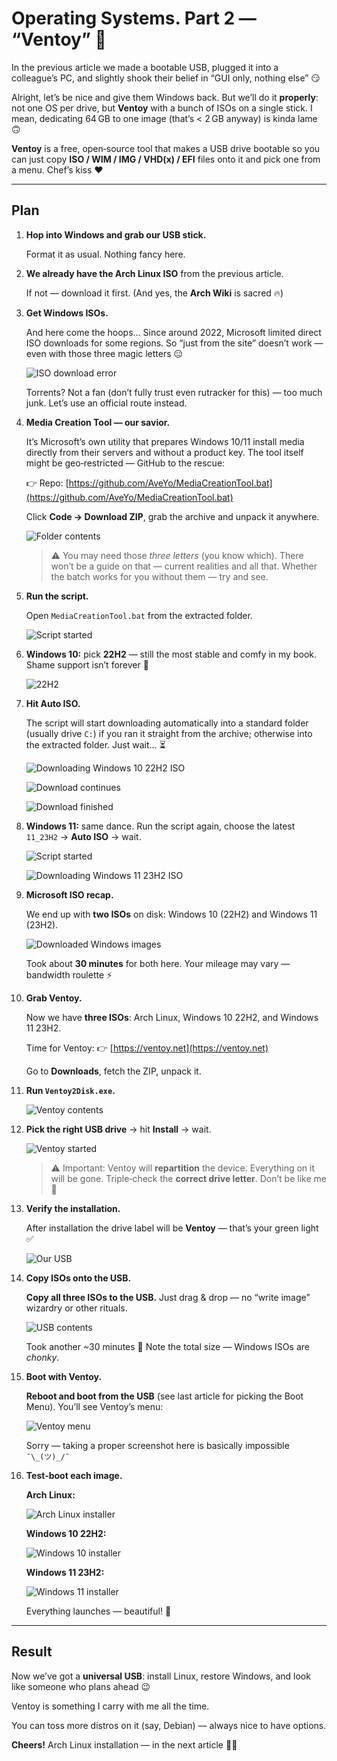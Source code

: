 # Operating Systems. Part 2 — “Ventoy” 🚀

In the previous article we made a bootable USB, plugged it into a colleague’s PC, and slightly shook their belief in “GUI only, nothing else” 😏

Alright, let’s be nice and give them Windows back. But we’ll do it **properly**: not one OS per drive, but **Ventoy** with a bunch of ISOs on a single stick. I mean, dedicating 64 GB to one image (that’s < 2 GB anyway) is kinda lame 🙃

**Ventoy** is a free, open‑source tool that makes a USB drive bootable so you can just copy **ISO / WIM / IMG / VHD(x) / EFI** files onto it and pick one from a menu. Chef’s kiss ❤️

---

## Plan

1. **Hop into Windows and grab our USB stick.**

      Format it as usual. Nothing fancy here.

2. **We already have the Arch Linux ISO** from the previous article.

      If not — download it first. (And yes, the **Arch Wiki** is sacred 🔥)

3. **Get Windows ISOs.**

      And here come the hoops… Since around 2022, Microsoft limited direct ISO downloads for some regions. So “just from the site” doesn’t work — even with those three magic letters 😑

      ![ISO download error](../images/os/ventoy/microsoft_not_work.png)

      Torrents? Not a fan (don’t fully trust even rutracker for this) — too much junk. Let’s use an official route instead.

4. **Media Creation Tool — our savior.**

      It’s Microsoft’s own utility that prepares Windows 10/11 install media directly from their servers and without a product key. The tool itself might be geo‑restricted — GitHub to the rescue:

      👉 Repo: [https://github.com/AveYo/MediaCreationTool.bat](https://github.com/AveYo/MediaCreationTool.bat)

      Click **Code → Download ZIP**, grab the archive and unpack it anywhere.

      ![Folder contents](../images/os/ventoy/media_creation_tool_bat.png)

      > ⚠️ You may need those *three letters* (you know which). There won’t be a guide on that — current realities and all that. Whether the batch works for you without them — try and see.

5. **Run the script.**

      Open `MediaCreationTool.bat` from the extracted folder.

      ![Script started](../images/os/ventoy/started_bat.png)

6. **Windows 10:** pick **22H2** — still the most stable and comfy in my book. Shame support isn’t forever 🥲

      ![22H2](../images/os/ventoy/22h2.png)

7. **Hit Auto ISO.**

      The script will start downloading automatically into a standard folder (usually drive `C:`) if you ran it straight from the archive; otherwise into the extracted folder. Just wait… ⏳

      ![Downloading Windows 10 22H2 ISO](../images/os/ventoy/download_win10.png)

      ![Download continues](../images/os/ventoy/continue_download_win10.png)

      ![Download finished](../images/os/ventoy/end_download_win10.png)

8. **Windows 11:** same dance. Run the script again, choose the latest `11_23H2` → **Auto ISO** → wait.

      ![Script started](../images/os/ventoy/started_bat.png)

      ![Downloading Windows 11 23H2 ISO](../images/os/ventoy/download_win11.png)

9. **Microsoft ISO recap.**

      We end up with **two ISOs** on disk: Windows 10 (22H2) and Windows 11 (23H2).

      ![Downloaded Windows images](../images/os/ventoy/iso_win_10_11.png)

      Took about **30 minutes** for both here. Your mileage may vary — bandwidth roulette ⚡

10. **Grab Ventoy.**

      Now we have **three ISOs**: Arch Linux, Windows 10 22H2, and Windows 11 23H2.

      Time for Ventoy: 👉 [https://ventoy.net](https://ventoy.net)

      Go to **Downloads**, fetch the ZIP, unpack it.

11. **Run `Ventoy2Disk.exe`.**

      ![Ventoy contents](../images/os/ventoy/ventoy_entries.png)

12. **Pick the right USB drive** → hit **Install** → wait.

      ![Ventoy started](../images/os/ventoy/ventoy_started.png)

      > ⚠️ Important: Ventoy will **repartition** the device. Everything on it will be gone. Triple‑check the **correct drive letter**. Don’t be like me 🤡

13. **Verify the installation.**

      After installation the drive label will be **Ventoy** — that’s your green light ✅

      ![Our USB](../images/os/ventoy/ventoy_completed.png)

14. **Copy ISOs onto the USB.**

      **Copy all three ISOs to the USB.** Just drag & drop — no “write image” wizardry or other rituals.

      ![USB contents](../images/os/ventoy/ventoy_usb.png)

      Took another ~30 minutes 🙂 Note the total size — Windows ISOs are *chonky*.

15. **Boot with Ventoy.**

      **Reboot and boot from the USB** (see last article for picking the Boot Menu). You’ll see Ventoy’s menu:

      ![Ventoy menu](../images/os/ventoy/ventoy_menu.jpg)

      Sorry — taking a proper screenshot here is basically impossible `¯\_(ツ)_/¯`

16. **Test‑boot each image.**

      **Arch Linux:**

      ![Arch Linux installer](../images/os/ventoy/archinstall.png)

      **Windows 10 22H2:**

      ![Windows 10 installer](../images/os/ventoy/win10setup.png)

      **Windows 11 23H2:**

      ![Windows 11 installer](../images/os/ventoy/win11setup.png)

      Everything launches — beautiful! 🎯

---

## Result

Now we’ve got a **universal USB**: install Linux, restore Windows, and look like someone who plans ahead 😉

Ventoy is something I carry with me all the time.

You can toss more distros on it (say, Debian) — always nice to have options.

**Cheers!** Arch Linux installation — in the next article 🖤🐧
